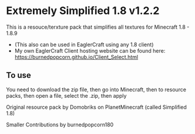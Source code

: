 # Extremely Simplified 1.8 v1.2.2

This is a resouce/terxture pack that simplifies all textures for Minecraft 1.8 - 1.8.9
- (This also can be used in EaglerCraft using any 1.8 client)
- My own EaglerCraft Client hosting website can be found here:
https://burnedpopcorn.github.io/Client_Select.html

## To use

You need to download the zip file, then go into Minecraft, then to resource packs, then open a file, select the .zip, then apply

Original resource pack by Domobriks on PlanetMinecraft (called Simplified 1.8)

Smaller Contributions by burnedpopcorn180
